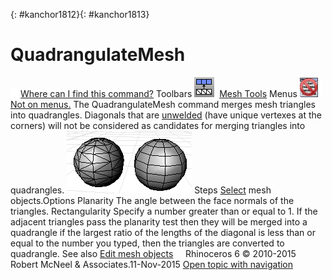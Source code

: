 ---
---

{: #kanchor1812}{: #kanchor1813}
# QuadrangulateMesh
 [![images/transparent.gif](images/transparent.gif)Where can I find this command?](javascript:void(0);) Toolbars
![images/quadrangulatemesh.png](images/quadrangulatemesh.png) [Mesh Tools](mesh-tools-toolbar.html) 
Menus
![images/-no-menu-item.png](images/-no-menu-item.png) [Not on menus.](menuwhattodo.html) 
The QuadrangulateMesh command merges mesh triangles into quadrangles.
Diagonals that are [unwelded](weld.html) (have unique vertexes at the corners) will not be considered as candidates for merging triangles into quadrangles.
![images/quadrangulatemesh-001.png](images/quadrangulatemesh-001.png)
Steps
 [Select](select-objects.html) mesh objects.Options
Planarity
The angle between the face normals of the triangles.
Rectangularity
Specify a number greater than or equal to 1. If the adjacent triangles pass the planarity test then they will be merged into a quadrangle if the largest ratio of the lengths of the diagonal is less than or equal to the number you typed, then the triangles are converted to quadrangle.
See also
 [Edit mesh objects](sak-meshtools.html) 
&#160;
&#160;
Rhinoceros 6 © 2010-2015 Robert McNeel &amp; Associates.11-Nov-2015
 [Open topic with navigation](quadrangulatemesh.html) 

